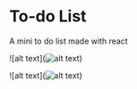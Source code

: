 # To-do List

A mini to do list made with react

![alt text](![alt text](https://github.com/darreng015/To-Do-List/blob/images/Screenshot_3.png?raw=true))

![alt text](![alt text](https://github.com/darreng015/To-Do-List/blob/images/Screenshot_2.png?raw=true))